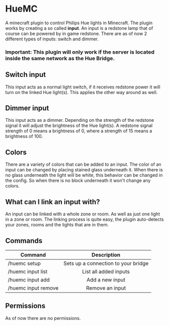 # HueMC
A minecraft plugin to control Philips Hue lights in Minecraft.
The plugin works by creating a so called **input**. An input is a redstone lamp that of course can be powered by in game redstone.
There are as of now 2 different types of inputs: switch and dimmer.

### **Important: This plugin will only work if the server is located inside the same network as the Hue Bridge.**

## Switch input
This input acts as a normal light switch, if it receives redstone power it will turn on the linked Hue light(s).
This applies the other way around as well. 

## Dimmer input
This input acts as a dimmer. Depending on the strength of the redstone signal it will adjust the brightness of the Hue light(s).
A redstone signal strength of 0 means a brightness of 0, where a strength of 15 means a brightness of 100.

## Colors
There are a variety of colors that can be added to an input. The color of an input can be changed by placing stained glass underneath it.
When there is no glass underneath the light will be white, this behavior can be changed in the config. So when there is no block underneath it won't change any colors.

## What can I link an input with?
An input can be linked with a whole zone or room. As well as just one light in a zone or room.
The linking process is quite easy, the plugin auto-detects your zones, rooms and the lights that are in them.

## Commands
| Command       | Description     
| ------------- |:-------------:|
|/huemc setup    | Sets up a connection to your bridge |
|/huemc input list    | List all added inputs |
| /huemc input add     | Add a new input      |
| /huemc input remove  | Remove an input      |

## Permissions
As of now there are no permissions.
